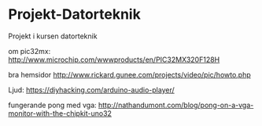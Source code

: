 # Projekt-Datorteknik
Projekt i kursen datorteknik

om pic32mx: http://www.microchip.com/wwwproducts/en/PIC32MX320F128H



bra hemsidor
http://www.rickard.gunee.com/projects/video/pic/howto.php

Ljud:
https://diyhacking.com/arduino-audio-player/


fungerande pong med vga: http://nathandumont.com/blog/pong-on-a-vga-monitor-with-the-chipkit-uno32
